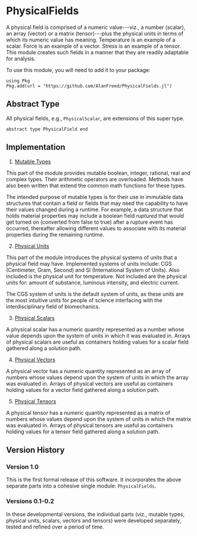 # PhysicalFields

A physical field is comprised of a numeric value---viz., a number (scalar), an array (vector) or a matrix (tensor)---plus the physical units in terms of which its numeric value has meaning. Temperature is an example of a scalar. Force is an example of a vector. Stress is an example of a tensor. This module creates such fields in a manner that they are readily adaptable for analysis.

To use this module, you will need to add it to your package:

```
using Pkg
Pkg.add(url = "https://github.com/AlanFreed/PhysicalFields.jl")
```

## Abstract Type

All physical fields, e.g., `PhysicalScalar`, are extensions of this super type.

```
abstract type PhysicalField end
```

## Implementation

1. [Mutable Types](./README_MutableTypes.md)

This part of the module provides mutable boolean, integer, rational, real and complex types. Their arithmetic operators are overloaded. Methods have also been written that extend the common math functions for these types.

The intended purpose of mutable types is for their use in immutable data structures that contain a field or fields that may need the capability to have their values changed during a runtime. For example, a data structure that holds material properties may include a boolean field *ruptured* that would get turned on (converted from false to true) after a rupture event has occurred, thereafter allowing different values to associate with its material properties during the remaining runtime.

2. [Physical Units](./README_PhysicalUnits.md)

This part of the module introduces the physical systems of units that a physical field may have. Implemented systems of units include: CGS (Centimeter, Gram, Second) and SI (International System of Units). Also included is the physical unit for temperature. Not included are the physical units for: amount of substance, luminous intensity, and electric current.

The CGS system of units is the default system of units, as these units are the most intuitive units for people of science interfacing with the interdisciplinary field of biomechanics.

3. [Physical Scalars](./README_PhysicalScalars.md)

A physical scalar has a numeric quantity represented as a number whose value depends upon the system of units in which it was evaluated in. Arrays of physical scalars are useful as containers holding values for a scalar field gathered along a solution path.

4. [Physical Vectors](./README_PhysicalVectors.md)

A physical vector has a numeric quantity represented as an array of numbers whose values depend upon the system of units in which the array was evaluated in. Arrays of physical vectors are useful as containers holding values for a vector field gathered along a solution path.

5. [Physical Tensors](./README_PhysicalTensors.md)

A physical tensor has a numeric quantity represented as a matrix of numbers whose values depend upon the system of units in which the matrix was evaluated in. Arrays of physical tensors are useful as containers holding values for a tensor field gathered along a solution path.

## Version History

### Version 1.0 
This is the first formal release of this software. It incorporates the above separate parts into a cohesive single module: `PhysicalFields`.

### Versions 0.1-0.2 

In these developmental versions, the individual parts (viz., mutable types, physical units, scalars, vectors and tensors) were developed separately, tested and refined over a period of time.
